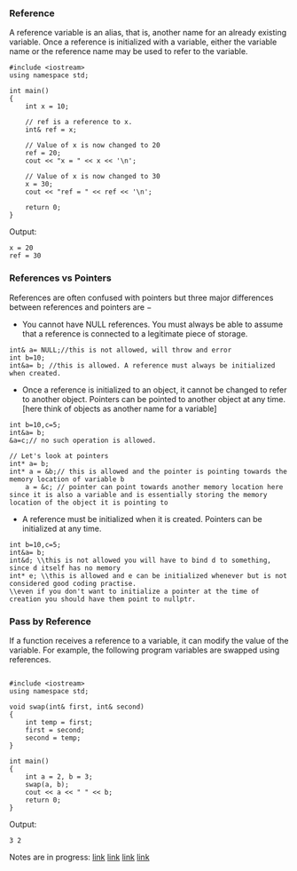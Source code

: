 ### Reference
A reference variable is an alias, that is, another name for an already existing variable. Once a reference is initialized with a variable, either the variable name or the reference name may be used to refer to the variable.
```
#include <iostream>
using namespace std;
 
int main()
{
    int x = 10;
 
    // ref is a reference to x.
    int& ref = x;
 
    // Value of x is now changed to 20
    ref = 20;
    cout << "x = " << x << '\n';
 
    // Value of x is now changed to 30
    x = 30;
    cout << "ref = " << ref << '\n';
 
    return 0;
}
```
Output:
```
x = 20
ref = 30
```
### References vs Pointers
References are often confused with pointers but three major differences between references and pointers are −

- You cannot have NULL references. You must always be able to assume that a reference is connected to a legitimate piece of storage.
```
int& a= NULL;//this is not allowed, will throw and error
int b=10;
int&a= b; //this is allowed. A reference must always be initialized when created. 
```
- Once a reference is initialized to an object, it cannot be changed to refer to another object. Pointers can be pointed to another object at any time.\[here think of objects as another name for a variable]
```
int b=10,c=5;
int&a= b;
&a=c;// no such operation is allowed. 

// Let's look at pointers
int* a= b;
int* a = &b;// this is allowed and the pointer is pointing towards the memory location of variable b
	a = &c; // pointer can point towards another memory location here since it is also a variable and is essentially storing the memory location of the object it is pointing to
 ```
- A reference must be initialized when it is created. Pointers can be initialized at any time.
```
int b=10,c=5;
int&a= b;
int&d; \\this is not allowed you will have to bind d to something, since d itself has no memory 
int* e; \\this is allowed and e can be initialized whenever but is not considered good coding practise. 
\\even if you don't want to initialize a pointer at the time of creation you should have them point to nullptr. 
```

### Pass by Reference 
If a function receives a reference to a variable, it can modify the value of the variable. For example, the following program variables are swapped using references. 
```

#include <iostream>
using namespace std;
 
void swap(int& first, int& second)
{
    int temp = first;
    first = second;
    second = temp;
}
 
int main()
{
    int a = 2, b = 3;
    swap(a, b);
    cout << a << " " << b;
    return 0;
}
```
Output:
```
3 2
```






Notes are in progress: [link](https://www.geeksforgeeks.org/references-in-c/) [link](https://www.geeksforgeeks.org/when-do-we-pass-arguments-by-reference-or-pointer/) [link](https://www.geeksforgeeks.org/can-references-refer-to-invalid-location-in-cpp/) [link](https://www.geeksforgeeks.org/passing-by-pointer-vs-passing-by-reference-in-c/)
